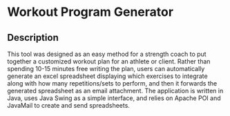 # Workout Program Generator

## Description

This tool was designed as an easy method for a strength coach to put together a customized workout plan for an athlete or client. Rather than spending 10-15 minutes free writing the plan, users can automatically generate an excel spreadsheet displaying which exercises to integrate along with how many repetitions/sets to perform, and then it forwards the generated spreadsheet as an email attachment. The application is written in Java, uses Java Swing as a simple interface, and relies on Apache POI and JavaMail to create and send spreadsheets.
